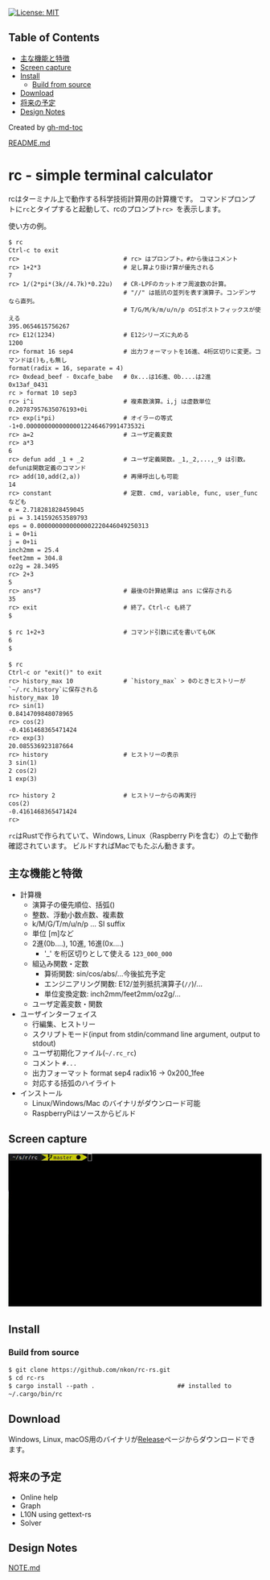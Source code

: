 [![License: MIT](https://img.shields.io/badge/License-MIT-yellow.svg)](https://opensource.org/licenses/MIT)

Table of Contents
-----------------

* [主な機能と特徴](#主な機能と特徴)
* [Screen capture](#screen-capture)
* [Install](#install)
    * [Build from source](#build-from-source)
* [Download](#download)
* [将来の予定](#将来の予定)
* [Design Notes](#design-notes)

Created by [gh-md-toc](https://github.com/ekalinin/github-markdown-toc)

[README.md](README.md)

rc - simple terminal calculator
==============================

rcはターミナル上で動作する科学技術計算用の計算機です。
コマンドプロンプトに`rc`とタイプすると起動して、rcのプロンプト`rc> `を表示します。

使い方の例。

```
$ rc
Ctrl-c to exit
rc>                             # rc> はプロンプト。#から後はコメント
rc> 1+2*3                       # 足し算より掛け算が優先される
7
rc> 1/(2*pi*(3k//4.7k)*0.22u)   # CR-LPFのカットオフ周波数の計算。
                                # "//" は抵抗の並列を表す演算子。コンデンサなら直列。
                                # T/G/M/k/m/u/n/p のSIポストフィックスが使える
395.0654615756267
rc> E12(1234)                   # E12シリーズに丸める
1200
rc> format 16 sep4              # 出力フォーマットを16進、4桁区切りに変更。コマンドは()も,も無し
format(radix = 16, separate = 4)
rc> 0xdead_beef - 0xcafe_babe   # 0x...は16進、0b....は2進
0x13af_0431
rc > format 10 sep3
rc> i^i                         # 複素数演算。i,j は虚数単位
0.20787957635076193+0i
rc> exp(i*pi)                   # オイラーの等式
-1+0.00000000000000012246467991473532i
rc> a=2                         # ユーザ定義変数
rc> a*3
6
rc> defun add _1 + _2           # ユーザ定義関数。_1,_2,...,_9 は引数。defunは関数定義のコマンド
rc> add(10,add(2,a))            # 再帰呼出しも可能
14
rc> constant                    # 定数. cmd, variable, func, user_func なども
e = 2.718281828459045
pi = 3.141592653589793
eps = 0.0000000000000002220446049250313
i = 0+1i
j = 0+1i
inch2mm = 25.4
feet2mm = 304.8
oz2g = 28.3495
rc> 2+3
5
rc> ans*7                       # 最後の計算結果は ans に保存される
35
rc> exit                        # 終了。Ctrl-c も終了
$

$ rc 1+2+3                      # コマンド引数に式を書いてもOK
6
$

$ rc
Ctrl-c or "exit()" to exit
rc> history_max 10              # `history_max` > 0のときヒストリーが `~/.rc.history`に保存される
history_max 10
rc> sin(1)
0.8414709848078965
rc> cos(2)
-0.4161468365471424
rc> exp(3)
20.085536923187664
rc> history                     # ヒストリーの表示
3 sin(1)
2 cos(2)
1 exp(3)

rc> history 2                   # ヒストリーからの再実行
cos(2)
-0.4161468365471424
rc> 
```

`rc`はRustで作られていて、Windows, Linux（Raspberry Piを含む）の上で動作確認されています。
ビルドすればMacでもたぶん動きます。

## 主な機能と特徴

* 計算機
    + 演算子の優先順位、括弧()
    + 整数、浮動小数点数、複素数
    + k/M/G/T/m/u/n/p ... SI suffix
    + 単位 [m]など
    + 2進(0b....), 10進, 16進(0x....)
        - '_' を桁区切りとして使える `123_000_000`
    + 組込み関数・定数
        - 算術関数: sin/cos/abs/...今後拡充予定
        - エンジニアリング関数: E12/並列抵抗演算子(`//`)/...
        - 単位変換定数: inch2mm/feet2mm/oz2g/...
    + ユーザ定義変数・関数
* ユーザインターフェイス
    + 行編集、ヒストリー
    + スクリプトモード(input from stdin/command line argument, output to stdout)
    + ユーザ初期化ファイル(`~/.rc_rc`)
    + コメント `#...`
    + 出力フォーマット format sep4 radix16 -> 0x200_1fee
    + 対応する括弧のハイライト
* インストール
    + Linux/Windows/Mac のバイナリがダウンロード可能
    + RaspberryPiはソースからビルド


## Screen capture

![screen capture](images/screencam-002.gif)

## Install

### Build from source

```
$ git clone https://github.com/nkon/rc-rs.git
$ cd rc-rs
$ cargo install --path .                       ## installed to ~/.cargo/bin/rc
```


## Download

Windows, Linux, macOS用のバイナリが[Release](https://github.com/nkon/rc-rs/releases)ページからダウンロードできます。


## 将来の予定

* Online help
* Graph
* L10N using gettext-rs
* Solver

## Design Notes

[NOTE.md](NOTE.md)
